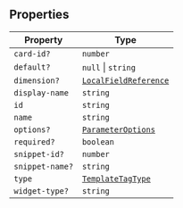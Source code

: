## Properties

| Property | Type |
| ------ | ------ |
| <a id="card-id"></a> `card-id?` | `number` |
| <a id="default"></a> `default?` | `null` \| `string` |
| <a id="dimension"></a> `dimension?` | [`LocalFieldReference`](LocalFieldReference.md) |
| <a id="display-name"></a> `display-name` | `string` |
| <a id="id"></a> `id` | `string` |
| <a id="name"></a> `name` | `string` |
| <a id="options"></a> `options?` | [`ParameterOptions`](ParameterOptions.md) |
| <a id="required"></a> `required?` | `boolean` |
| <a id="snippet-id"></a> `snippet-id?` | `number` |
| <a id="snippet-name"></a> `snippet-name?` | `string` |
| <a id="type"></a> `type` | [`TemplateTagType`](TemplateTagType.md) |
| <a id="widget-type"></a> `widget-type?` | `string` |
